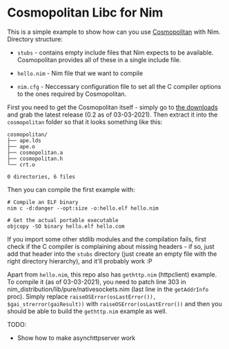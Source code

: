 # Cosmopolitan Libc for Nim

This is a simple example to show how can you use [Cosmopolitan](https://github.com/jart/cosmopolitan) with Nim.
Directory structure:
- `stubs` - contains empty include files that Nim expects to be available. Cosmopolitan provides all of these 
in a single include file.

- `hello.nim` - Nim file that we want to compile

- `nim.cfg` - Neccessary configuration file to set all the C compiler options to the ones required by Cosmopolitan.

First you need to get the Cosmopolitan itself - simply go to [the downloads](https://justine.lol/cosmopolitan/download.html) and 
grab the latest release (0.2 as of 03-03-2021). Then extract it into the `cosmopolitan` folder so that it looks something like this:
```
cosmopolitan/
├── ape.lds
├── ape.o
├── cosmopolitan.a
├── cosmopolitan.h
└── crt.o

0 directories, 6 files
```


Then you can compile the first example with:
```
# Compile an ELF binary
nim c -d:danger --opt:size -o:hello.elf hello.nim

# Get the actual portable executable
objcopy -SO binary hello.elf hello.com
```

If you import some other stdlib modules and the compilation fails, first check if the C compiler is complaining about missing
headers - if so, just add that header into the `stubs` directory (just create an empty file with the right directory hierarchy),
and it'll probably work :P

Apart from `hello.nim`, this repo also has `gethttp.nim` (httpclient) example. To compile it (as of 03-03-2021), you need to 
patch line 303 in nim_distribution/lib/pure/nativesockets.nim (last line in the `getAddrInfo` proc). Simply replace
`raiseOSError(osLastError()), $gai_strerror(gaiResult))` with `raiseOSError(osLastError())` and then you should be able to build the `gethttp.nim` example as well.

TODO:
- Show how to make asynchttpserver work